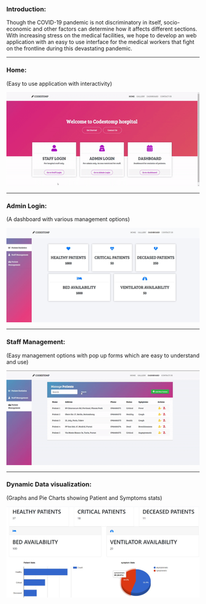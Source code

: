 ### Introduction:
Though the COVID-19 pandemic is not discriminatory in itself, socio-economic and other factors can determine how it affects different sections. With increasing stress on the medical facilities, we hope to develop an web application with an easy to use interface for the medical workers that fight on the frontline during this devastating pandemic.

---

### Home:
(Easy to use application with interactivity)

![video](https://github.com/mkaustubh/CodeStomp/blob/main/static/readme/home.gif)

---

### Admin Login:
(A dashboard with various management options)

![img](https://github.com/mkaustubh/CodeStomp/blob/main/static/readme/dashboard.JPG)

---

### Staff Management:
(Easy management options with pop up forms which are easy to understand and use)

![video](https://github.com/mkaustubh/CodeStomp/blob/main/static/readme/management.gif.gif)

---

### Dynamic Data visualization:
(Graphs and Pie Charts showing Patient and Symptoms stats)

![graph](https://github.com/mkaustubh/CodeStomp/blob/main/static/images/graph.jpeg)
